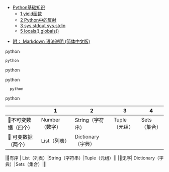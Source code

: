    * [Python基础知识](#python基础知识)
      * [1 yield函数](#1-yield函数)
      * [2 Python中的反射](#2-python中的反射)
      * [3 sys.stdout sys.stdin](#3-sys.stdout-sys.stdin)
      * [5 locals() globals()](#5-locals()-globals())


- [附： Markdown 语法说明 (简体中文版)](https://www.appinn.com/markdown/#p)

python

    python
python


python

      python

python


| |1 |2 |3 |4|
|-|-|-|-|-|
|🐍不可变数据（四个）|Number（数字）|String（字符串）|Tuple（元组）|Sets（集合）|
|🐼 可变数据（两个）  |List（列表）  |Dictionary（字典）|||

|🌳有序 |            List（列表）|String（字符串）|Tuple（元组）||
|🎯无序|             Dictionary（字典）|Sets（集合）|||
